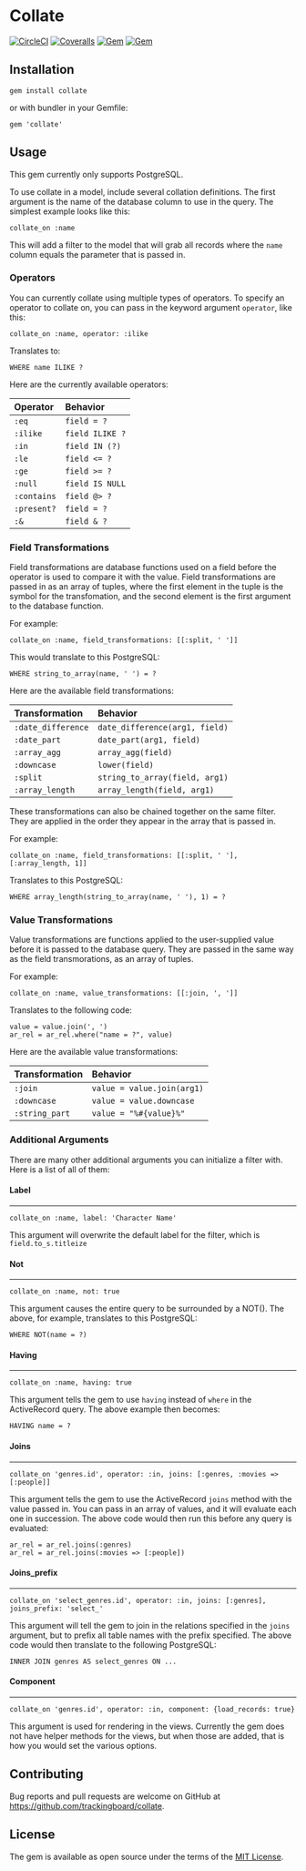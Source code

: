 # Collate

[![CircleCI](https://img.shields.io/circleci/project/github/trackingboard/collate.svg)](https://circleci.com/gh/trackingboard/collate)
[![Coveralls](https://img.shields.io/coveralls/trackingboard/collate.svg)](https://coveralls.io/github/trackingboard/collate?branch=master)
[![Gem](https://img.shields.io/gem/v/collate.svg)]()
[![Gem](https://img.shields.io/gem/dt/collate.svg)]()

## Installation

```gem install collate```

or with bundler in your Gemfile:

```gem 'collate'```

## Usage

This gem currently only supports PostgreSQL.

To use collate in a model, include several collation definitions. The first argument is the name of the database column to use in the query. The simplest example looks like this:

```
collate_on :name
```

This will add a filter to the model that will grab all records where the ```name``` column equals the parameter that is passed in.

### Operators

You can currently collate using multiple types of operators. To specify an operator to collate on, you can pass in the keyword argument ```operator```, like this:

```
collate_on :name, operator: :ilike
```

Translates to:

```
WHERE name ILIKE ?
```

Here are the currently available operators:

| Operator | Behavior |
|:------------------|:--------------------|
| ```:eq```         | ```field = ?``` |
| ```:ilike```      | ```field ILIKE ?``` |
| ```:in```         | ```field IN (?)``` |
| ```:le```         | ```field <= ?``` |
| ```:ge```         | ```field >= ?``` |
| ```:null```       | ```field IS NULL``` |
| ```:contains```   | ```field @> ?``` |
| ```:present?```   | ```field = ?``` |
| ```:&```          | ```field & ?``` |

### Field Transformations

Field transformations are database functions used on a field before the operator is used to compare it with the value. Field transformations are passed in as an array of tuples, where the first element in the tuple is the symbol for the transfomation, and the second element is the first argument to the database function. 

For example:

```
collate_on :name, field_transformations: [[:split, ' ']]
```

This would translate to this PostgreSQL:

```
WHERE string_to_array(name, ' ') = ?
```

Here are the available field transformations:

| Transformation | Behavior |
|:-------------------------|:--------------------|
| ```:date_difference``` | ```date_difference(arg1, field)``` |
| ```:date_part```       | ```date_part(arg1, field)``` |
| ```:array_agg```       | ```array_agg(field)``` |
| ```:downcase```        | ```lower(field)``` |
| ```:split```           | ```string_to_array(field, arg1)``` |
| ```:array_length```    | ```array_length(field, arg1)``` |

These transformations can also be chained together on the same filter. They are applied in the order they appear in the array that is passed in.

For example:

```
collate_on :name, field_transformations: [[:split, ' '], [:array_length, 1]]
```

Translates to this PostgreSQL:

```
WHERE array_length(string_to_array(name, ' '), 1) = ?
```

### Value Transformations

Value transformations are functions applied to the user-supplied value before it is passed to the database query. They are passed in the same way as the field transmorations, as an array of tuples.

For example:

```
collate_on :name, value_transformations: [[:join, ', ']]
```

Translates to the following code:

```
value = value.join(', ')
ar_rel = ar_rel.where("name = ?", value)
```

Here are the available value transformations:

| Transformation | Behavior |
|:-------------------------|:--------------------|
| ```:join```        | ```value = value.join(arg1)``` |
| ```:downcase```    | ```value = value.downcase``` |
| ```:string_part``` | ```value = "%#{value}%"``` |

### Additional Arguments

There are many other additional arguments you can initialize a filter with. Here is a list of all of them:

#### Label
--------------
```
collate_on :name, label: 'Character Name'
```

This argument will overwrite the default label for the filter, which is ```field.to_s.titleize```

#### Not
--------------
```
collate_on :name, not: true
```

This argument causes the entire query to be surrounded by a NOT(). The above, for example, translates to this PostgreSQL:

```
WHERE NOT(name = ?)
```

#### Having
--------------
```
collate_on :name, having: true
```

This argument tells the gem to use ```having``` instead of ```where``` in the ActiveRecord query. The above example then becomes:

```
HAVING name = ?
```

#### Joins
--------------
```
collate_on 'genres.id', operator: :in, joins: [:genres, :movies => [:people]]
```

This argument tells the gem to use the ActiveRecord ```joins``` method with the value passed in. You can pass in an array of values, and it will evaluate each one in succession. The above code would then run this before any query is evaluated:

```
ar_rel = ar_rel.joins(:genres)
ar_rel = ar_rel.joins(:movies => [:people])
```

#### Joins_prefix
--------------
```
collate_on 'select_genres.id', operator: :in, joins: [:genres], joins_prefix: 'select_'
```

This argument will tell the gem to join in the relations specified in the ```joins``` argument, but to prefix all table names with the prefix specified. The above code would then translate to the following PostgreSQL:

```
INNER JOIN genres AS select_genres ON ...
```

#### Component
--------------
```
collate_on 'genres.id', operator: :in, component: {load_records: true}
```

This argument is used for rendering in the views. Currently the gem does not have helper methods for the views, but when those are added, that is how you would set the various options.


## Contributing

Bug reports and pull requests are welcome on GitHub at https://github.com/trackingboard/collate.


## License

The gem is available as open source under the terms of the [MIT License](http://opensource.org/licenses/MIT).

